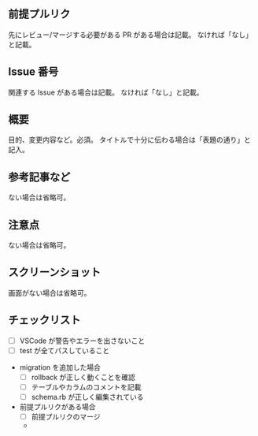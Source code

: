 ## 前提プルリク

先にレビュー/マージする必要がある PR がある場合は記載。
なければ「なし」と記載。

## Issue 番号

関連する Issue がある場合は記載。
なければ「なし」と記載。

## 概要

目的、変更内容など。必須。
タイトルで十分に伝わる場合は「表題の通り」と記入。

## 参考記事など

ない場合は省略可。

## 注意点

ない場合は省略可。

## スクリーンショット

画面がない場合は省略可。

## チェックリスト

- [ ] VSCode が警告やエラーを出さないこと
- [ ] test が全てパスしていること
- migration を追加した場合
  - [ ] rollback が正しく動くことを確認
  - [ ] テーブルやカラムのコメントを記載
  - [ ] schema.rb が正しく編集されている
- 前提プルリクがある場合
  - [ ] 前提プルリクのマージ
  -
